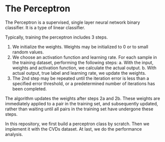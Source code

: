 # The Perceptron

The Perceptron is a supervised, single layer neural network binary classifier. It is a type of linear classifier.

Typically, training the perceptron includes 3 steps. 
1. We initialize the weights. Weights may be initialized to 0 or to small random values.
2. We choose an activation function and learning rate. For each sample in the training dataset, performing the following steps:
  a. With the input, weights and activation function, we calculate the actual output.
  b. With actual output, true label and learning rate, we update the weights.
3. The 2nd step may be repeated until the iteration error is less than a specified error threshold, or a predetermined number of iterations has been completed.  

The algorithm updates the weights after steps 2a and 2b. These weights are immediately applied to a pair in the training set, and subsequently updated, rather than waiting until all pairs in the training set have undergone these steps.

In this repository, we first build a perceptron class by scratch. Then we implement it with the CVDs dataset. At last, we do the performance analysis.